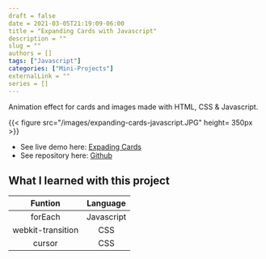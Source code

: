 ```yaml
--- 
draft = false
date = 2021-03-05T21:19:09-06:00
title = "Expanding Cards with Javascript"
description = ""
slug = ""
authors = []
tags: ["Javascript"]
categories: ["Mini-Projects"]
externalLink = ""
series = []
---
```


Animation effect for cards and images made with HTML, CSS & Javascript.

{{< figure src="/images/expanding-cards-javascript.JPG" height= 350px >}}

- See live demo here: [Expading Cards](https://jorgesolatre.github.io/Expanding_Cards/)
- See repository here: [Github](https://github.com/jorgesolatre/Expanding_Cards)

## What I learned with this project

| Funtion | Language |
| :----:  | :-------------: |
| forEach|Javascript |
| webkit-transition | CSS |
| cursor| CSS |